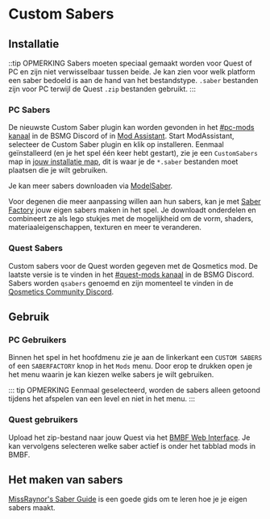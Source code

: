 # Custom Sabers

## Installatie
::tip OPMERKING Sabers moeten speciaal gemaakt worden voor Quest of PC en zijn niet verwisselbaar tussen beide. Je kan zien voor welk platform een saber bedoeld is aan de hand van het bestandstype. `.saber` bestanden zijn voor PC terwijl de Quest `.zip` bestanden gebruikt. :::

### PC Sabers
De nieuwste Custom Saber plugin kan worden gevonden in het [#pc-mods kanaal](https://discord.gg/beatsabermods) in de BSMG Discord of in [Mod Assistant](https://github.com/Assistant/ModAssistant). Start ModAssistant, selecteer de Custom Saber plugin en klik op installeren. Eenmaal geïnstalleerd (en je het spel één keer hebt gestart), zie je een `CustomSabers` map in [jouw installatie map](/faq/install-folder.md), dit is waar je de `*.saber` bestanden moet plaatsen die je wilt gebruiken.

Je kan meer sabers downloaden via [ModelSaber](https://modelsaber.com/Sabers/).

Voor degenen die meer aanpassing willen aan hun sabers, kan je met [Saber Factory](https://github.com/ToniMacaroni/SaberFactory#readme) jouw eigen sabers maken in het spel. Je downloadt onderdelen en combineert ze als lego stukjes met de mogelijkheid om de vorm, shaders, materiaaleigenschappen, texturen en meer te veranderen.

### Quest Sabers
Custom sabers voor de Quest worden gegeven met de Qosmetics mod. De laatste versie is te vinden in het [#quest-mods kanaal](https://discord.gg/beatsabermods) in de BSMG Discord. Sabers worden `qsabers` genoemd en zijn momenteel te vinden in de [Qosmetics Community Discord](https://discord.gg/qosmetics).

## Gebruik

### PC Gebruikers
Binnen het spel in het hoofdmenu zie je aan de linkerkant een `CUSTOM SABERS` of een `SABERFACTORY` knop in het `Mods` menu. Door erop te drukken open je het menu waarin je kan kiezen welke sabers je wilt gebruiken.

::: tip OPMERKING Eenmaal geselecteerd, worden de sabers alleen getoond tijdens het afspelen van een level en niet in het menu. :::

### Quest gebruikers
Upload het zip-bestand naar jouw Quest via het [BMBF Web Interface](/quest-modding.md#installing-mods). Je kan vervolgens selecteren welke saber actief is onder het tabblad mods in BMBF.

## Het maken van sabers
[MissRaynor's Saber Guide](./sabers-guide.md) is een goede gids om te leren hoe je je eigen sabers maakt.
